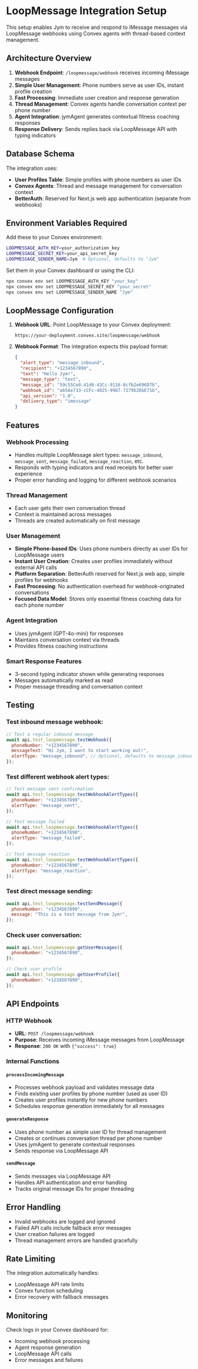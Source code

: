 # LoopMessage Integration Setup

This setup enables Jym to receive and respond to iMessage messages via LoopMessage webhooks using Convex agents with thread-based context management.

## Architecture Overview

1. **Webhook Endpoint**: `/loopmessage/webhook` receives incoming iMessage messages
2. **Simple User Management**: Phone numbers serve as user IDs, instant profile creation
3. **Fast Processing**: Immediate user creation and response generation
4. **Thread Management**: Convex agents handle conversation context per phone number
5. **Agent Integration**: jymAgent generates contextual fitness coaching responses
6. **Response Delivery**: Sends replies back via LoopMessage API with typing indicators

## Database Schema

The integration uses:

- **User Profiles Table**: Simple profiles with phone numbers as user IDs
- **Convex Agents**: Thread and message management for conversation context
- **BetterAuth**: Reserved for Next.js web app authentication (separate from webhooks)

## Environment Variables Required

Add these to your Convex environment:

```bash
LOOPMESSAGE_AUTH_KEY=your_authorization_key
LOOPMESSAGE_SECRET_KEY=your_api_secret_key
LOOPMESSAGE_SENDER_NAME=Jym  # Optional, defaults to "Jym"
```

Set them in your Convex dashboard or using the CLI:

```bash
npx convex env set LOOPMESSAGE_AUTH_KEY "your_key"
npx convex env set LOOPMESSAGE_SECRET_KEY "your_secret"
npx convex env set LOOPMESSAGE_SENDER_NAME "Jym"
```

## LoopMessage Configuration

1. **Webhook URL**: Point LoopMessage to your Convex deployment:

   ```
   https://your-deployment.convex.site/loopmessage/webhook
   ```

2. **Webhook Format**: The integration expects this payload format:
   ```json
   {
     "alert_type": "message_inbound",
     "recipient": "+1234567890",
     "text": "Hello Jym!",
     "message_type": "text",
     "message_id": "59c55Ce8-41d6-43Cc-9116-8cfb2e696D7b",
     "webhook_id": "ab5Ae733-cCFc-4025-9987-7279b26bE71b",
     "api_version": "1.0",
     "delivery_type": "imessage"
   }
   ```

## Features

### Webhook Processing

- Handles multiple LoopMessage alert types: `message_inbound`, `message_sent`, `message_failed`, `message_reaction`, etc.
- Responds with typing indicators and read receipts for better user experience
- Proper error handling and logging for different webhook scenarios

### Thread Management

- Each user gets their own conversation thread
- Context is maintained across messages
- Threads are created automatically on first message

### User Management

- **Simple Phone-based IDs**: Uses phone numbers directly as user IDs for LoopMessage users
- **Instant User Creation**: Creates user profiles immediately without external API calls
- **Platform Separation**: BetterAuth reserved for Next.js web app, simple profiles for webhooks
- **Fast Processing**: No authentication overhead for webhook-originated conversations
- **Focused Data Model**: Stores only essential fitness coaching data for each phone number

### Agent Integration

- Uses jymAgent (GPT-4o-mini) for responses
- Maintains conversation context via threads
- Provides fitness coaching instructions

### Smart Response Features

- 3-second typing indicator shown while generating responses
- Messages automatically marked as read
- Proper message threading and conversation context

## Testing

### Test inbound message webhook:

```javascript
// Test a regular inbound message
await api.test_loopmessage.testWebhook({
  phoneNumber: "+1234567890",
  messageText: "Hi Jym, I want to start working out!",
  alertType: "message_inbound", // Optional, defaults to message_inbound
});
```

### Test different webhook alert types:

```javascript
// Test message sent confirmation
await api.test_loopmessage.testWebhookAlertTypes({
  phoneNumber: "+1234567890",
  alertType: "message_sent",
});

// Test message failed
await api.test_loopmessage.testWebhookAlertTypes({
  phoneNumber: "+1234567890",
  alertType: "message_failed",
});

// Test message reaction
await api.test_loopmessage.testWebhookAlertTypes({
  phoneNumber: "+1234567890",
  alertType: "message_reaction",
});
```

### Test direct message sending:

```javascript
await api.test_loopmessage.testSendMessage({
  phoneNumber: "+1234567890",
  message: "This is a test message from Jym!",
});
```

### Check user conversation:

```javascript
await api.test_loopmessage.getUserMessages({
  phoneNumber: "+1234567890",
});

// Check user profile
await api.test_loopmessage.getUserProfile({
  phoneNumber: "+1234567890",
});
```

## API Endpoints

### HTTP Webhook

- **URL**: `POST /loopmessage/webhook`
- **Purpose**: Receives incoming iMessage messages from LoopMessage
- **Response**: `200 OK` with `{"success": true}`

### Internal Functions

#### `processIncomingMessage`

- Processes webhook payload and validates message data
- Finds existing user profiles by phone number (used as user ID)
- Creates user profiles instantly for new phone numbers
- Schedules response generation immediately for all messages

#### `generateResponse`

- Uses phone number as simple user ID for thread management
- Creates or continues conversation thread per phone number
- Uses jymAgent to generate contextual responses
- Sends response via LoopMessage API

#### `sendMessage`

- Sends messages via LoopMessage API
- Handles API authentication and error handling
- Tracks original message IDs for proper threading

## Error Handling

- Invalid webhooks are logged and ignored
- Failed API calls include fallback error messages
- User creation failures are logged
- Thread management errors are handled gracefully

## Rate Limiting

The integration automatically handles:

- LoopMessage API rate limits
- Convex function scheduling
- Error recovery with fallback messages

## Monitoring

Check logs in your Convex dashboard for:

- Incoming webhook processing
- Agent response generation
- LoopMessage API calls
- Error messages and failures
